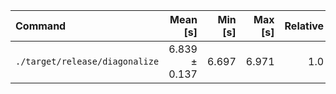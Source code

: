 | Command | Mean [s] | Min [s] | Max [s] | Relative |
|:---|---:|---:|---:|---:|
| `./target/release/diagonalize` | 6.839 ± 0.137 | 6.697 | 6.971 | 1.0 |
